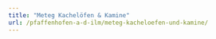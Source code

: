 ```yaml
---
title: "Meteg Kachelöfen & Kamine"
url: /pfaffenhofen-a-d-ilm/meteg-kacheloefen-und-kamine/
---
```

